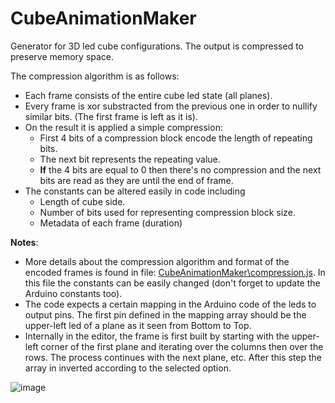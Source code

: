 # CubeAnimationMaker

Generator for 3D led cube configurations.
The output is compressed to preserve memory space.

The compression algorithm is as follows:
 - Each frame consists of the entire cube led state (all planes).
 - Every frame is xor substracted from the previous one in order to nullify similar bits. (The first frame is left as it is).
 - On the result it is applied a simple compression:
   - First 4 bits of a compression block encode the length of repeating bits.
   - The next bit represents the repeating value.
   - **If** the 4 bits are equal to 0 then there's no compression and the next bits are read as they are until the end of frame.
 - The constants can be altered easily in code including
   - Length of cube side.
   - Number of bits used for representing compression block size.
   - Metadata of each frame (duration)
   
**Notes**:
- More details about the compression algorithm and format of the encoded frames is found in file: [CubeAnimationMaker\compression.js](CubeAnimationMaker/compression.js). In this file the constants can be easily changed (don't forget to update the Arduino constants too).
- The code expects a certain mapping in the Arduino code of the leds to output pins. The first pin defined in the mapping array should be the upper-left led of a plane as it seen from Bottom to Top.
- Internally in the editor, the frame is first built by starting with the upper-left corner of the first plane and iterating over the columns then over the rows. The process continues with the next plane, etc. After this step the array in inverted according to the selected option. 

![image](https://user-images.githubusercontent.com/25268629/186967677-5b2e3de8-5182-46b7-813f-381c692ada09.png)
